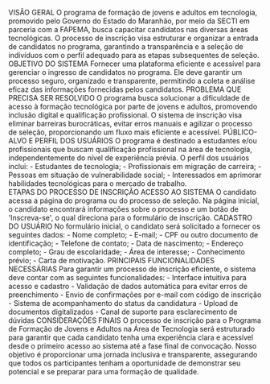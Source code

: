 VISÃO GERAL 
O programa de formação de jovens e adultos em tecnologia, promovido pelo Governo do 
Estado do Maranhão, por meio da SECTI em parceria com a FAPEMA, busca capacitar 
candidatos nas diversas áreas tecnológicas. O processo de inscrição visa estruturar e organizar a 
entrada de candidatos no programa, garantindo a transparência e a seleção de indivíduos com o 
perfil adequado para as etapas subsequentes de seleção. 
OBJETIVO DO SISTEMA 
Fornecer uma plataforma eficiente e acessível para gerenciar o ingresso de candidatos no 
programa. Ele deve garantir um processo seguro, organizado e transparente, permitindo a coleta 
e análise eficaz das informações fornecidas pelos candidatos. 
PROBLEMA QUE PRECISA SER RESOLVIDO 
O programa busca solucionar a dificuldade de acesso à formação tecnológica por parte de 
jovens e adultos, promovendo inclusão digital e qualificação profissional. O sistema de inscrição 
visa eliminar barreiras burocráticas, evitar erros manuais e agilizar o processo de seleção, 
proporcionando um fluxo mais eficiente e acessível. 
PÚBLICO-ALVO E PERFIL DOS USUÁRIOS 
O programa é destinado a estudantes e/ou profissionais que buscam qualificação 
profissional na área de tecnologia, independentemente do nível de experiência prévia. O perfil 
dos usuários inclui: - Estudantes de tecnologia; - Profissionais em migração de carreira; - Pessoas em situação de vulnerabilidade social; - Interessados em aprimorar habilidades tecnológicas para o mercado de 
trabalho.  
ETAPAS DO PROCESSO DE INSCRIÇÃO 
ACESSO AO SISTEMA 
O candidato acessa a página do programa ou do processo de seleção. Na página inicial, o 
candidato encontrará informações sobre o processo e um botão de 'Inscreva-se', o qual direciona 
para o formulário de inscrição. 
CADASTRO DO USUÁRIO 
No formulário inicial, o candidato será solicitado a fornecer os seguintes dados: - Nome completo; - E-mail; - CPF ou outro documento de identificação; - Telefone de contato; - Data de nascimento; - Endereço completo; - Grau de escolaridade; - Área de interesse; - Conhecimento prévio; - Carta de motivação. 
PRINCIPAIS FUNCIONALIDADES NECESSÁRIAS 
Para garantir um processo de inscrição eficiente, o sistema deve contar com as seguintes 
funcionalidades: - Interface intuitiva para acesso e cadastro - Validação de dados automática para evitar erros de preenchimento - Envio de confirmações por e-mail com código de inscrição - Sistema de acompanhamento do status da candidatura - Upload de documentos digitalizados - Canal de suporte para esclarecimento de dúvidas 
CONSIDERAÇÕES FINAIS 
O processo de inscrição para o Programa de Formação de Jovens e Adultos na Área de 
Tecnologia será estruturado para garantir que cada candidato tenha uma experiência clara e 
acessível desde o primeiro acesso ao sistema até a fase final de convocação. Nosso objetivo é 
proporcionar uma jornada inclusiva e transparente, assegurando que todos os participantes 
tenham a oportunidade de demonstrar seu potencial e se preparar para uma formação de 
qualidade. 
